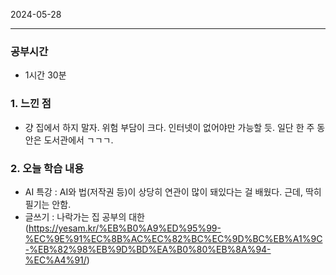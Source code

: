 2024-05-28

---

### 공부시간
- 1시간 30분

### 1. 느낀 점
- 걍 집에서 하지 말자. 위험 부담이 크다. 인터넷이 없어야만 가능할 듯. 일단 한 주 동안은 도서관에서 ㄱㄱㄱ.


### 2. 오늘 학습 내용
- AI 특강
: AI와 법(저작권 등)이 상당히 연관이 많이 돼있다는 걸 배웠다. 근데, 딱히 필기는 안함.
- 글쓰기
: 나락가는 집 공부의 대한(https://yesam.kr/%EB%B0%A9%ED%95%99-%EC%9E%91%EC%8B%AC%EC%82%BC%EC%9D%BC%EB%A1%9C-%EB%82%98%EB%9D%BD%EA%B0%80%EB%8A%94-%EC%A4%91/)